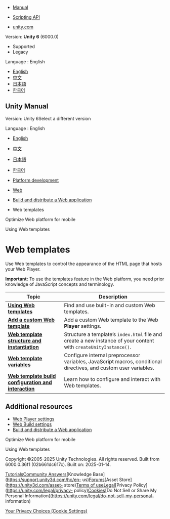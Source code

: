 [](https://docs.unity3d.com)

  * [Manual](../Manual/index.html)
  * [Scripting API](../ScriptReference/index.html)

  * [unity.com](https://unity.com/)

Version: **Unity 6** (6000.0)

  * Supported
  * Legacy

Language : English

  * [English](/Manual/webgl-templates.html)
  * [中文](/cn/current/Manual/webgl-templates.html)
  * [日本語](/ja/current/Manual/webgl-templates.html)
  * [한국어](/kr/current/Manual/webgl-templates.html)

[](https://docs.unity3d.com)

## Unity Manual

Version: Unity 6Select a different version

Language : English

  * [English](/Manual/webgl-templates.html)
  * [中文](/cn/current/Manual/webgl-templates.html)
  * [日本語](/ja/current/Manual/webgl-templates.html)
  * [한국어](/kr/current/Manual/webgl-templates.html)

  * [Platform development ](PlatformSpecific.html)
  * [Web](webgl.html)
  * [Build and distribute a Web application](webgl-building-distribution.html)
  * Web templates

[](web-optimization-mobile.html)

Optimize Web platform for mobile

[](web-templates-intro.html)

Using Web templates

# Web templates

Use Web templates to control the appearance of the HTML page that hosts your
Web Player.

**Important:** To use the templates feature in the Web platform, you need
prior knowledge of JavaScript concepts and terminology.

**Topic** | **Description**  
---|---  
[**Using Web templates**](web-templates-intro.html) | Find and use built-in and custom Web templates.  
[**Add a custom Web template**](web-templates-add.html) | Add a custom Web template to the Web **Player** settings.  
[**Web template structure and instantiation**](web-templates-structure.html) | Structure a template’s `index.html` file and create a new instance of your content with `createUnityInstance()`.  
[**Web template variables**](web-templates-variables.html) | Configure internal preprocessor variables, JavaScript macros, conditional directives, and custom user variables.  
[**Web template build configuration and interaction**](web-templates-build-configuration.html) | Learn how to configure and interact with Web templates.  
  
## Additional resources

  * [Web Player settings](class-PlayerSettingsWebGL.html)
  * [Web Build settings](web-build-settings.html)
  * [Build and distribute a Web application](webgl-building-distribution.html)

[](web-optimization-mobile.html)

Optimize Web platform for mobile

[](web-templates-intro.html)

Using Web templates

Copyright ©2005-2025 Unity Technologies. All rights reserved. Built from
6000.0.36f1 (02b661dc617c). Built on: 2025-01-14.

[Tutorials](https://learn.unity.com/)[Community
Answers](https://answers.unity3d.com)[Knowledge
Base](https://support.unity3d.com/hc/en-
us)[Forums](https://forum.unity3d.com)[Asset Store](https://unity3d.com/asset-
store)[Terms of
use](https://docs.unity3d.com/Manual/TermsOfUse.html)[Legal](https://unity.com/legal)[Privacy
Policy](https://unity.com/legal/privacy-
policy)[Cookies](https://unity.com/legal/cookie-policy)[Do Not Sell or Share
My Personal Information](https://unity.com/legal/do-not-sell-my-personal-
information)

[Your Privacy Choices (Cookie Settings)](javascript:void\(0\);)


